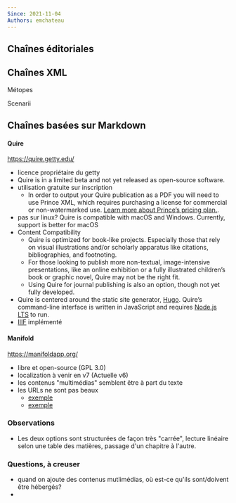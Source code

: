 ```yaml
---
Since: 2021-11-04
Authors: emchateau
---
```


## Chaînes éditoriales


## Chaînes XML

Métopes

Scenarii


## Chaînes basées sur Markdown

#### Quire

https://quire.getty.edu/

- licence propriétaire du getty
- Quire is in a limited beta and not yet released as open-source software. 
- utilisation gratuite sur inscription
  - In order to output your Quire publication as a PDF you will need to use  Prince XML, which requires purchasing a license for commercial or  non-watermarked use. [Learn more about Prince’s pricing plan.](https://www.princexml.com/purchase/).
- pas sur linux? Quire is compatible with macOS and Windows. Currently, support is better for macOS
- Content Compatibility
  - Quire is optimized for book-like projects. Especially those that rely on  visual illustrations and/or scholarly apparatus like citations,  bibliographies, and footnoting.
  - For those looking to  publish more non-textual, image-intensive presentations, like an online  exhibition or a fully illustrated children’s book or graphic novel,  Quire may not be the right fit.
  - Using Quire for journal publishing is also an option, though not yet fully developed.
- Quire is centered around the static site generator, [Hugo](https://github.com/gohugoio/hugo). Quire’s command-line interface is written in JavaScript and requires [Node.js LTS](https://nodejs.org/en/) to run.
- [IIIF](https://quire.getty.edu/documentation/zooming-images/) implémenté

#### Manifold

https://manifoldapp.org/

- libre et open-source (GPL 3.0)
- localization à venir en v7 (Actuelle v6)
- les contenus "multimédias" semblent être à part du texte
- les URLs ne sont pas beaux
  - [exemple](http://read.upcolorado.com/read/the-greater-chaco-landscape-f2cad13b-68f1-4d50-bc01-9f755e62eed4/section/d0fda15f-d7bc-409e-ac0d-95f005fd48f9)
  - [exemple](https://cuny.manifoldapp.org/read/ed9faf39-62de-475b-8a5f-62380de235ca/section/7f71ed17-f519-4bb8-a10f-2bf13f035f3b) 

### Observations

- Les deux options sont structurées de façon très "carrée", lecture linéaire selon une table des matières, passage d'un chapitre à l'autre.

### Questions, à creuser

- quand on ajoute des contenus mutlimédias, où est-ce qu'ils sont/doivent être hébergés? 
- 

